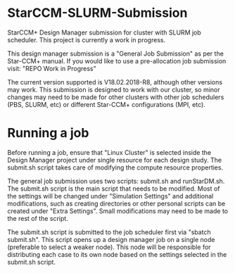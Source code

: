 # StarCCM-SLURM-Submission
StarCCM+ Design Manager submission for cluster with SLURM job scheduler. 
This project is currently a work in progress. 

This design manager submission is a "General Job Submission" as per the Star-CCM+ manual. If you would
like to use a pre-allocation job submission visit: "REPO Work in Progress"


The current version supported is V18.02.2018-R8, although other versions may work. This submission
is designed to work with our cluster, so minor changes may need to be made for other clusters with
other job schedulers (PBS, SLURM, etc) or different Star-CCM+ configurations (MPI, etc).

# Running a job
Before running a job, ensure that "Linux Cluster" is selected inside the Design Manager project under
single resource for each design study. The submit.sh script takes care of modifying the compute
resource properties.

The general job submission uses two scripts: submit.sh and runStarDM.sh. The submit.sh script is the
main script that needs to be modified. Most of the settings will be changed under "Simulation Settings"
and additional modifications, such as creating directories or other personal scripts can be created 
under "Extra Settings". Small modifications may need to be made to the rest of the script.

The submit.sh script is submitted to the job scheduler first via "sbatch submit.sh". This script opens
up a design manager job on a single node (preferable to select a weaker node). This node will be responsible
for distributing each case to its own node based on the settings selected in the submit.sh script.




